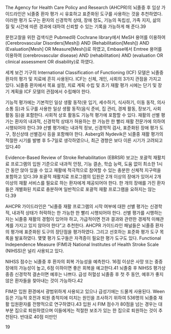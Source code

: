 The Agency for Health Care Policy and Research (AHCPR)의 뇌졸중 후 임상 가이드라인은 뇌졸중 환자 평가 시 유효하고 표준화된 도구를 사용하는 것을 추천하였다. 이러한 평가 도구는 환자의 신경학적 상태, 장애 정도, 기능의 독립성, 가족 지지, 삶의 질 및 시간에 따른 경과에 대하여 신뢰할 수 있는 기록을 가능하게 해 준다.39

문헌고찰을 위한 검색식은 Pubmed와 Cochrane library에서 MeSH 용어를 이용하여 (Cerebrovascular Disorders[Mesh]) AND (Rehabilitation[Mesh]) AND (Evaluation[Mesh] OR Measure[Mesh])로 하였고, Embase에서 Emtree 용어를 이용하여 (cerebrovascular disease) AND (rehabilitation) AND (evaluation OR clinical assessment OR disability)로 하였다.

세계 보건 기구의 International Classification of Functioning (ICF) 모델은 뇌졸중 환자의 평가 및 치료에 흔히 사용된다. ICF는 신체, 개인, 사회의 3가지 관점을 가지고 있다. 뇌졸중 환자에서 목표 설정, 치료 계획 수립 및 초기 재활 평가 시에는 단기 및 장기 계획을 ICF 모델의 관점에서 수립해야 한다.

기능적 평가에는 기본적인 일상 생활 동작(옷 입기, 세수하기, 식사하기, 이동 동작, 의사소통 등)과 도구를 사용한 일상 생활 동작(음식 준비, 집 관리, 경제 활동, 장보기, 사회 활동 등)을 포함한다. 사회적 상호 활동도 기능적 평가에 포함할 수 있다. 재활의 선별 평가는 환자의 내과적, 신경학적 상태가 허용하는 한 가능한 한 빨리 재활 전문가에 의하여 시행되어야 한다.39 선별 평가에는 내과적 정보, 신경학적 검사, 표준화된 장애 평가 도구, 정신상태 선별검사 등을 포함해야 한다. Asberg와 Nydevik은 뇌졸중 재활 평가의 적절한 시기를 발병 후 5-7일로 생각하였으나, 최근 경향은 보다 이른 시기가 고려되고 있다.40

Evidence-Based Review of Stroke Rehabilitation (EBRSR) 보고는 포괄적 재활치료 프로그램의 입원 기준으로 내과적 안정, 기능 결손, 학습 능력, 도움 없이 최소한 1시간 동안 앉아 있을 수 있고 재활에 적극적으로 참여할 수 있는 충분한 신체적 지구력을 포함하고 있다.39 포괄적 재활치료 프로그램의 입원은 2개 이상의 장애가 있어서 2개 이상의 재활 서비스를 필요로 하는 환자에게 제공되어야 한다. 한 개의 장애를 가진 환자들은 개별화된 치료로 충분하며 일반적으로 포괄적 재활 프로그램을 요하지는 않는다.39

AHCPR 가이드라인은 “뇌졸중 재활 프로그램의 시작 여부에 대한 선별 평가는 신경학적, 내과적 상태가 허락하는 한 가능한 한 빨리 시행되어야 한다. 선별 평가를 시행하는 자는 뇌졸중 재활의 경험이 있어야 하고, 가급적이면 전과 결과와 관련한 경제적 이해관계를 가지고 있지 않아야 한다”고 추천한다. AHCPR 가이드라인 패널들은 뇌졸중 환자의 평가에 표준화된 도구의 장단점을 평가하였다. 그리고 선호하는 표준화 평가 도구 목록을 발표하였다. 몇몇 평가 도구들은 자격증이 필요한 평가 도구도 있다. Functional Independence Measure (FIM)과 National Institutes of Health Stroke Scale (NIHSS)은 널리 사용되고 있다.

NIHSS 점수는 뇌졸중 후 환자의 회복 가능성을 예측한다. 16점 이상은 사망 또는 중증 장애의 가능성이 높고, 6점 이하이면 좋은 회복을 예고한다.41 뇌졸중 후 NIHSS 평가상 중증 신경학적 결손이면 예후는 나쁘다. 급성 허혈성 뇌졸중 후 첫 주 동안, 예후가 좋지 않은 환자들을 찾아내는 것이 가능하다.42

FIM은 입원 환경에서 광범위하게 사용되고 있으나 급성기에는 드물게 사용된다. Ween 등은 기능적 호전과 퇴원 종착지에 미치는 원인을 조사하기 위하여 536명의 뇌졸중 재활 입원환자를 전향적으로 연구하였다.43 입원 시 FIM 점수가 80점을 넘는 경우는 대부분 집으로 퇴원하였으며 이들에게는 적절한 보조가 있는 한 집으로 퇴원하는 것이 추천된다. 반대로 40점 미만인

<PAGE>19